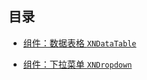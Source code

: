 ﻿## 目录

-   [组件：数据表格 `XNDataTable`](./Component_DataTable.md)

-   [组件：下拉菜单 `XNDropdown`](./Component_DataTable.md)
